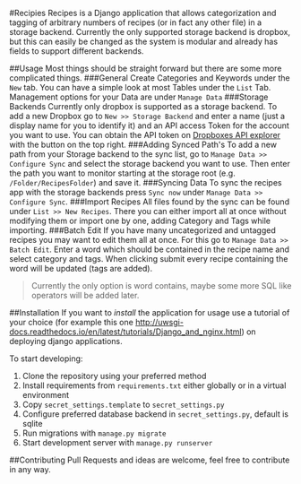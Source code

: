 #Recipies
Recipes is a Django application that allows categorization and tagging of arbitrary numbers of recipes (or in fact any other file) in a storage backend.
Currently the only supported storage backend is dropbox, but this can easily be changed as the system is modular and already has fields to support different backends.

##Usage
Most things should be straight forward but there are some more complicated things.
###General
Create Categories and Keywords under the `New` tab. You can have a simple look at most Tables under the `List` Tab.
Management options for your Data are under `Manage Data`
###Storage Backends
Currently only dropbox is supported as a storage backend. To add a new Dropbox go to `New >> Storage Backend` and enter
a name (just a display name for you to identify it) and an API access Token for the account you want to use.
You can obtain the API token on [Dropboxes API explorer](https://dropbox.github.io/dropbox-api-v2-explorer/#auth_token/from_oauth1)
with the button on the top right.
###Adding Synced Path's
To add a new path from your Storage backend to the sync list, go to `Manage Data >> Configure Sync` and select the storage backend you want to use.
Then enter the path you want to monitor starting at the storage root (e.g. `/Folder/RecipesFolder`) and save it.
###Syncing Data
To sync the recipes app with the storage backends press `Sync now` under `Manage Data >> Configure Sync`.
###Import Recipes
All files found by the sync can be found under `List >> New Recipes`. There you can either import all at once without
modifying them or import one by one, adding Category and Tags while importing.
###Batch Edit
If you have many uncategorized and untagged recipes you may want to edit them all at once. For this go to
`Manage Data >> Batch Edit`. Enter a word which should be contained in the recipe name and select category and tags.
When clicking submit every recipe containing the word will be updated (tags are added).

> Currently the only option is word contains, maybe some more SQL like operators will be added later.

##Installation
If you want to *install* the application for usage use a tutorial of your choice
(for example this one http://uwsgi-docs.readthedocs.io/en/latest/tutorials/Django_and_nginx.html)
on deploying django applications.

To start developing:
1. Clone the repository using your preferred method
2. Install requirements from `requirements.txt` either globally or in a virtual environment
3. Copy `secret_settings.template` to `secret_settings.py`
4. Configure preferred database backend in `secret_settings.py`, default is sqlite
5. Run migrations with `manage.py migrate`
6. Start development server with `manage.py runserver`

##Contributing
Pull Requests and ideas are welcome, feel free to contribute in any way.